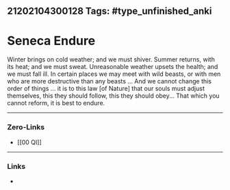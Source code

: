 21202104300128
Tags: #type_unfinished_anki
---
# Seneca  Endure

Winter brings on cold weather; and we must shiver. Summer returns, with its heat; and we must sweat. Unreasonable weather upsets the health; and we must fall ill. In certain places we may meet with wild beasts, or with men who are more destructive than any beasts ... And we cannot change this order of things ... it is to this law [of Nature] that our souls must adjust themselves, this they should follow, this they should obey... That which you cannot reform, it is best to endure.

---
### Zero-Links
- [[00 QI]]
---
### Links
-
